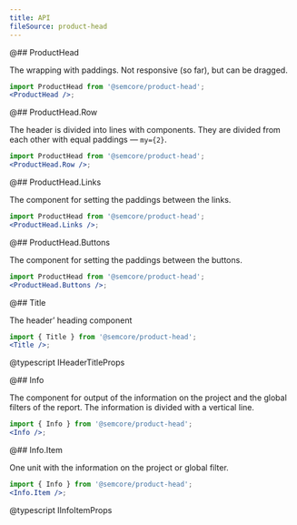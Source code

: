 ```yaml
---
title: API
fileSource: product-head
---
```


@## ProductHead

The wrapping with paddings. Not responsive (so far), but can be dragged.

```jsx
import ProductHead from '@semcore/product-head';
<ProductHead />;
```

@## ProductHead.Row

The header is divided into lines with components. They are divided from each other with equal paddings — `my={2}`.

```jsx
import ProductHead from '@semcore/product-head';
<ProductHead.Row />;
```

@## ProductHead.Links

The component for setting the paddings between the links.

```jsx
import ProductHead from '@semcore/product-head';
<ProductHead.Links />;
```

@## ProductHead.Buttons

The component for setting the paddings between the buttons.

```jsx
import ProductHead from '@semcore/product-head';
<ProductHead.Buttons />;
```

@## Title

The header’ heading component

```jsx
import { Title } from '@semcore/product-head';
<Title />;
```

@typescript IHeaderTitleProps

@## Info

The component for output of the information on the project and the global filters of the report. The information is divided with a vertical line.

```jsx
import { Info } from '@semcore/product-head';
<Info />;
```

@## Info.Item

One unit with the information on the project or global filter.

```jsx
import { Info } from '@semcore/product-head';
<Info.Item />;
```

@typescript IInfoItemProps
